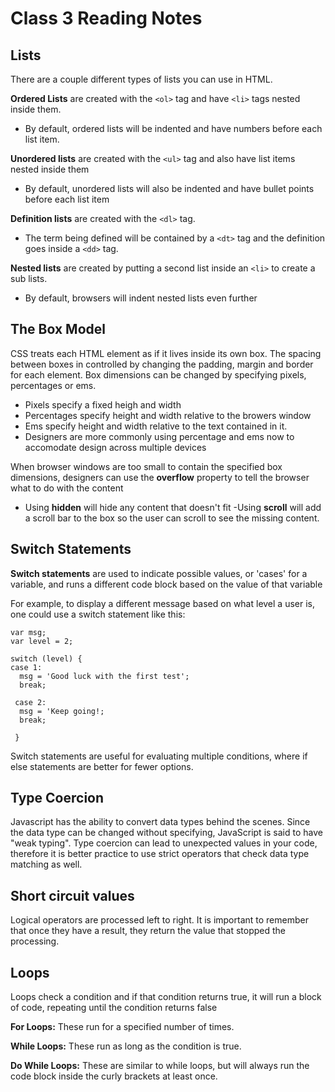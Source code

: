 # Class 3 Reading Notes

## Lists

There are a couple different types of lists you can use in HTML.

**Ordered Lists** are created with the `<ol>` tag and have `<li>` tags nested inside them. 
- By default, ordered lists will be indented and have numbers before each list item. 

**Unordered lists** are created with the `<ul>` tag and also have list items nested inside them
- By default, unordered lists will also be indented and have bullet points before each list item

**Definition lists** are created with the `<dl>` tag. 
- The term being defined will be contained by a `<dt>` tag and the definition goes inside a `<dd>` tag.

**Nested lists** are created by putting a second list inside an `<li>` to create a sub lists. 
- By default, browsers will indent nested lists even further


## The Box Model

CSS treats each HTML element as if it lives inside its own box. The spacing between boxes in controlled by changing the padding, margin and border for each element. 
Box dimensions can be changed by specifying pixels, percentages or ems.
- Pixels specify a fixed heigh and width
- Percentages specify height and width relative to the browers window
- Ems specify height and width relative to the text contained in it. 
- Designers are more commonly using percentage and ems now to accomodate design across multiple devices

When browser windows are too small to contain the specified box dimensions, designers can use the **overflow** property to tell the browser what to do with the content
- Using **hidden** will hide any content that doesn't fit
-Using **scroll** will add a scroll bar to the box so the user can scroll to see the missing content. 

## Switch Statements

**Switch statements** are used to indicate possible values, or 'cases' for a variable, and runs a different code block based on the value of that variable

For example, to display a different message based on what level a user is, one could use a switch statement like this:
````
var msg;
var level = 2;

switch (level) {
case 1:
  msg = 'Good luck with the first test';
  break;
  
 case 2:
  msg = 'Keep going!;
  break;
  
 }
 ````
 
 Switch statements are useful for evaluating multiple conditions, where if else statements are better for fewer options. 
 
 ## Type Coercion
 
 Javascript has the ability to convert data types behind the scenes. Since the data type can be changed without specifying, JavaScript is said to have "weak typing".
 Type coercion can lead to unexpected values in your code, therefore it is better practice to use strict operators that check data type matching as well. 
 
 ## Short circuit values
 
 Logical operators are processed left to right. It is important to remember that once they have a result, they return the value that stopped the processing. 
 
 ## Loops
 
Loops check a condition and if that condition returns true, it will run a block of code, repeating until the condition returns false

**For Loops:** These run for a specified number of times.

**While Loops:** These run as long as the condition is true.

**Do While Loops:** These are similar to while loops, but will always run the code block inside the curly brackets at least once.
